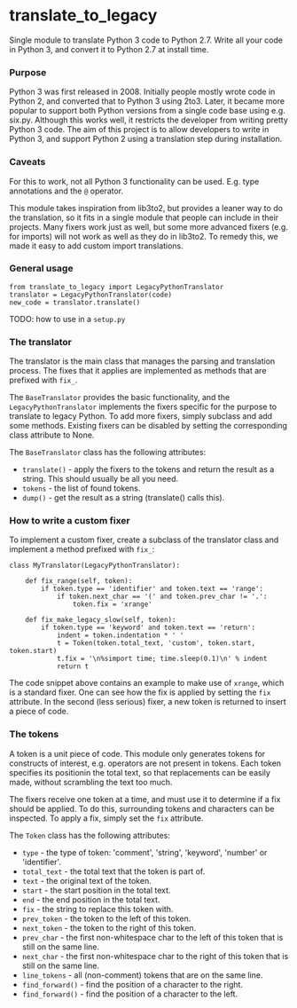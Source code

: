 # translate_to_legacy

Single module to translate Python 3 code to Python 2.7. Write all your
code in Python 3, and convert it to Python 2.7 at install time.

### Purpose

Python 3 was first released in 2008. Initially people mostly wrote code
in Python 2, and converted that to Python 3 using 2to3. Later, it became
more popular to support both Python versions from a single code base
using e.g. six.py. Although this works well, it restricts the developer
from writing pretty Python 3 code. The aim of this project is to allow
developers to write in Python 3, and support Python 2 using a
translation step during installation.


### Caveats

For this to work, not all Python 3 functionality can be used. E.g. type
annotations and the `@` operator.

This module takes inspiration from lib3to2, but provides a leaner way
to do the translation, so it fits in a single module that people can
include in their projects. Many fixers work just as well, but some more
advanced fixers (e.g. for imports) will not work as well as they do in
lib3to2. To remedy this, we made it easy to add custom import
translations.


### General usage

```
from translate_to_legacy import LegacyPythonTranslator
translator = LegacyPythonTranslator(code)
new_code = translator.translate()
```

TODO: how to use in a `setup.py`


### The translator

The translator is the main class that manages the parsing and
translation process. The fixes that it applies are implemented as
methods that are prefixed with `fix_`. 

The `BaseTranslator` provides the basic functionality, and the
`LegacyPythonTranslator` implements the fixers specific for the purpose
to translate to legacy Python. To add more fixers, simply subclass and
add some methods. Existing fixers can be disabled by setting the
corresponding class attribute to None.

The `BaseTranslator` class has the following attributes:
    
* `translate()` - apply the fixers to the tokens and return the result
  as a string. This should usually be all you need.
* `tokens` - the list of found tokens.
* `dump()` - get the result as a string (translate() calls this).



### How to write a custom fixer

To implement a custom fixer, create a subclass of the translator class and
implement a method prefixed with `fix_`:
    
```
class MyTranslator(LegacyPythonTranslator):
    
    def fix_range(self, token):
        if token.type == 'identifier' and token.text == 'range':
            if token.next_char == '(' and token.prev_char != '.':
                token.fix = 'xrange'
    
    def fix_make_legacy_slow(self, token):
        if token.type == 'keyword' and token.text == 'return':
            indent = token.indentation * ' '
            t = Token(token.total_text, 'custom', token.start, token.start)
            t.fix = '\n%simport time; time.sleep(0.1)\n' % indent
            return t
```

The code snippet above contains an example to make use of `xrange`,
which is a standard fixer. One can see how the fix is applied by setting
the `fix` attribute. In the second (less serious) fixer, a new token
is returned to insert a piece of code.


### The tokens

A token is a unit piece of code. This module only generates tokens for
constructs of interest, e.g. operators are not present in tokens. Each
token specifies its positionin the total text, so that replacements can
be easily made, without scrambling the text too much.

The fixers receive one token at a time, and must use it to determine
if a fix should be applied. To do this, surrounding tokens and
characters can be inspected. To apply a fix, simply set the `fix`
attribute.

The `Token` class has the following attributes:
    
* `type` - the type of token: 'comment', 'string', 'keyword',
  'number' or 'identifier'.
* `total_text` - the total text that the token is part of.
* `text` - the original text of the token.
* `start` - the start position in the total text.
* `end` - the end position in the total text.
* `fix` - the string to replace this token with.
* `prev_token` - the token to the left of this token.
* `next_token` - the token to the right of this token.
* `prev_char` - the first non-whitespace char to the left of this token
  that is still on the same line.
* `next_char` - the first non-whitespace char to the right of this token
  that is still on the same line.
* `line_tokens` - all (non-comment) tokens that are on the same line.
* `find_forward()` - find the position of a character to the right.
* `find_forward()` - find the position of a character to the left.
